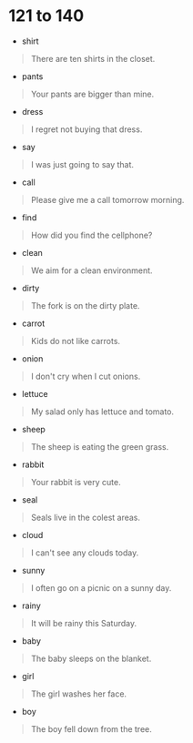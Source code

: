 # 121 to 140
- shirt
> There are ten shirts in the closet.
- pants
> Your pants are bigger than mine.
- dress
> I regret not buying that dress.
- say
> I was just going to say that.
- call
> Please give me a call tomorrow morning.
- find
> How did you find the cellphone?
- clean
> We aim for a clean environment.
- dirty
> The fork is on the dirty plate.
- carrot
> Kids do not like carrots.
- onion
> I don't cry when I cut onions.
- lettuce
> My salad only has lettuce and tomato.
- sheep
> The sheep is eating the green grass.
- rabbit
> Your rabbit is very cute.
- seal
> Seals live in the colest areas.
- cloud
> I can't see any clouds today.
- sunny
> I often go on a picnic on a sunny day.
- rainy
> It will be rainy this Saturday.
- baby
> The baby sleeps on the blanket.
- girl
> The girl washes her face.
- boy
> The boy fell down from the tree.
